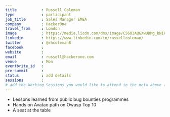 ```yaml
---
title           : Russell Coleman
type            : participant
job_title       : Sales Manager EMEA
company         : HackerOne
travel_from     : London
image           : https://media.licdn.com/dms/image/C5603AQGXwUDMg_bNIQ/profile-displayphoto-shrink_200_200/0?e=1533772800&v=beta&t=_1MnVrb5crsCDbEO2Rn2QfERBjN6w8SrHsC38lOYrfo
linkedin        : https://www.linkedin.com/in/russellcoleman/
twitter         : @rhcoleman8
facebook        :
website         :
email           : russell@hackerone.com
venue           : Mon
eventbrite_id   :
pre-summit      :
status          : add details
sessions        :
# add the Working Sessions you would like to attend in the meta above (use the session's title) e.g. sessions (one per line): -Security Playbooks Diagrams -Hackathon Daily Sessions
---
```

- Lessons learned from public bug bounties programmes
- Hands on Avatao path on Owasp Top 10
- A seat at the table

<!-- put more details about participant here -->
